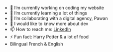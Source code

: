  

- 🔭 I’m currently working on coding my website
- 🌱 I’m currently learning a lot of things
- 👯 I’m collaborating with a digital agency, Pawan
- 🤔 I would like to know more about dev
- 📫 How to reach me: [LinkedIn](https://www.linkedin.com/in/aurore-le-goff-59020a168/)
- ⚡ Fun fact: Harry Potter & a lot of food  
- Bilingual French & English
